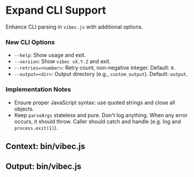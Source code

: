 # Expand CLI Support

Enhance CLI parsing in `vibec.js` with additional options.

### New CLI Options
- `--help`: Show usage and exit. 
- `--version`: Show `vibec vX.Y.Z` and exit.
- `--retries=<number>`: Retry count, non-negative integer. Default: `0`.
- `--output=<dir>`: Output directory (e.g., `custom_output`). Default: `output`.

### Implementation Notes
- Ensure proper JavaScript syntax: use quoted strings and close all objects.
- Keep `parseArgs` stateless and pure. Don't log anything. When any error occurs, it should throw. Caller should catch and handle (e.g. log and `process.exit(1)`).

## Context: bin/vibec.js
## Output: bin/vibec.js